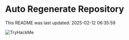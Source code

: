# Auto Regenerate Repository

This README was last updated: 2025-02-12 06:35:59

 ![TryHackMe](https://tryhackme.com/badge/533634)
